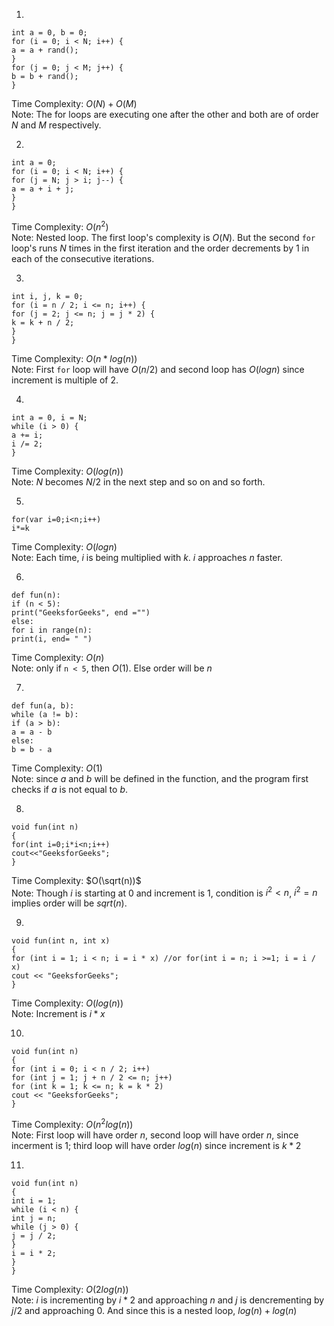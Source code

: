 1.   
```
int a = 0, b = 0;
for (i = 0; i < N; i++) {  
a = a + rand();  
}  
for (j = 0; j < M; j++) {  
b = b + rand();  
}
```

Time Complexity: $O(N) + O(M)$  
Note: The for loops are executing one after the other and both are of order $N$ and $M$ respectively.  
  
  
2.  
``` 
int a = 0;
for (i = 0; i < N; i++) {
for (j = N; j > i; j--) {
a = a + i + j;
}
}
```

Time Complexity: $O(n^2)$  
Note: Nested loop. The first loop's complexity is $O(N)$. But the second `for` loop's runs $N$ times in the first iteration and the order decrements by 1 in each of the consecutive iterations.


3.   
```
int i, j, k = 0;
for (i = n / 2; i <= n; i++) {
for (j = 2; j <= n; j = j * 2) {
k = k + n / 2;
}
}
```

Time Complexity: $O(n * log(n))$  
Note: First `for` loop will have $O(n/2)$ and second loop has $O(logn)$ since increment is multiple of 2.


4.   
```
int a = 0, i = N;
while (i > 0) {
a += i;
i /= 2;
}
```

Time Complexity: $O(log(n))$  
Note: $N$ becomes $N/2$ in the next step and so on and so forth. 


5. 
```
for(var i=0;i<n;i++)
i*=k
```

Time Complexity: $O(logn)$  
Note: Each time, $i$ is being multiplied with $k$. $i$ approaches $n$ faster.


6.  
```
def fun(n):
if (n < 5):
print("GeeksforGeeks", end ="")
else:
for i in range(n):
print(i, end= " ")
```

Time Complexity: $O(n)$  
Note: only if `n < 5`, then $O(1)$. Else order will be $n$ 


7.  
```
def fun(a, b):
while (a != b):
if (a > b):
a = a - b
else:
b = b - a
```

Time Complexity: $O(1)$  
Note: since $a$ and $b$ will be defined in the function, and the program first checks if $a$ is not equal to $b$.


8. 
```
void fun(int n)
{
for(int i=0;i*i<n;i++)
cout<<"GeeksforGeeks";
}
```

Time Complexity: $O(\sqrt(n))$  
Note: Though $i$ is starting at 0 and increment is 1, condition is $i^2 < n$, $i^2 = n$ implies order will be $sqrt(n)$.


9.  
```
void fun(int n, int x)
{
for (int i = 1; i < n; i = i * x) //or for(int i = n; i >=1; i = i / x)
cout << "GeeksforGeeks";
}
```

Time Complexity: $O(log(n))$  
Note: Increment is $i*x$


10.  
```
void fun(int n)
{
for (int i = 0; i < n / 2; i++)
for (int j = 1; j + n / 2 <= n; j++)
for (int k = 1; k <= n; k = k * 2)
cout << "GeeksforGeeks";
}
```

Time Complexity: $O(n^2 log(n))$    
Note: First loop will have order $n$, second loop will have order $n$, since incerment is 1; third loop will have order $log(n)$ since increment is $k*2$


11.  
```
void fun(int n)
{
int i = 1;
while (i < n) {
int j = n;
while (j > 0) {
j = j / 2;
}
i = i * 2;
}
}
```

Time Complexity: $O(2 log(n))$  
Note: $i$ is incrementing by $i*2$ and approaching $n$ and $j$ is dencrementing by $j/2$ and approaching 0. And since this is a nested loop, $log(n) + log(n)$

